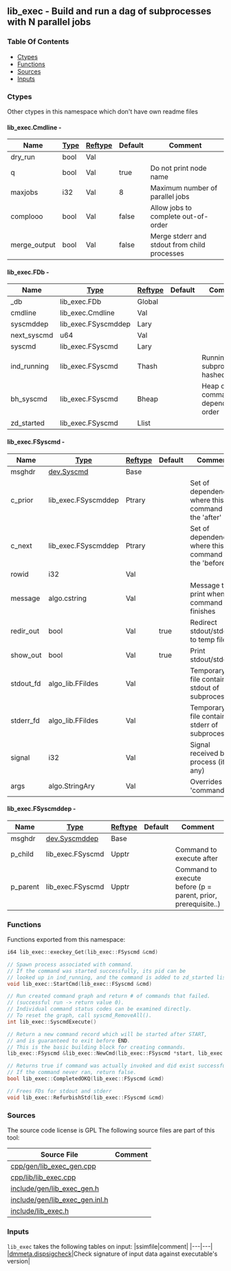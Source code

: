 ## lib_exec - Build and run a dag of subprocesses with N parallel jobs


### Table Of Contents
<a href="#table-of-contents"></a>
* [Ctypes](#ctypes)
* [Functions](#functions)
* [Sources](#sources)
* [Inputs](#inputs)

### Ctypes
<a href="#ctypes"></a>
Other ctypes in this namespace which don't have own readme files

#### lib_exec.Cmdline - 
<a href="#lib_exec-cmdline"></a>

|Name|[Type](/txt/ssimdb/dmmeta/ctype.md)|[Reftype](/txt/ssimdb/dmmeta/reftype.md)|Default|Comment|
|---|---|---|---|---|
|dry_run|bool|Val|
|q|bool|Val|true|Do not print node name|
|maxjobs|i32|Val|8|Maximum number of parallel jobs|
|complooo|bool|Val|false|Allow jobs to complete out-of-order|
|merge_output|bool|Val|false|Merge stderr and stdout from child processes|

#### lib_exec.FDb - 
<a href="#lib_exec-fdb"></a>

|Name|[Type](/txt/ssimdb/dmmeta/ctype.md)|[Reftype](/txt/ssimdb/dmmeta/reftype.md)|Default|Comment|
|---|---|---|---|---|
|_db|lib_exec.FDb|Global|
|cmdline|lib_exec.Cmdline|Val|
|syscmddep|lib_exec.FSyscmddep|Lary|
|next_syscmd|u64|Val|
|syscmd|lib_exec.FSyscmd|Lary|
|ind_running|lib_exec.FSyscmd|Thash||Running subprocesses, hashed by pid|
|bh_syscmd|lib_exec.FSyscmd|Bheap||Heap of all commands in dependency order|
|zd_started|lib_exec.FSyscmd|Llist|

#### lib_exec.FSyscmd - 
<a href="#lib_exec-fsyscmd"></a>

|Name|[Type](/txt/ssimdb/dmmeta/ctype.md)|[Reftype](/txt/ssimdb/dmmeta/reftype.md)|Default|Comment|
|---|---|---|---|---|
|msghdr|[dev.Syscmd](/txt/ssimdb/dev/syscmd.md)|Base|
|c_prior|lib_exec.FSyscmddep|Ptrary||Set of dependencies where this command is the 'after'|
|c_next|lib_exec.FSyscmddep|Ptrary||Set of dependencies where this command is the 'before'|
|rowid|i32|Val|
|message|algo.cstring|Val||Message to print when command finishes|
|redir_out|bool|Val|true|Redirect stdout/stderr to temp file|
|show_out|bool|Val|true|Print stdout/stderr|
|stdout_fd|algo_lib.FFildes|Val||Temporary file containing stdout of subprocess|
|stderr_fd|algo_lib.FFildes|Val||Temporary file containing stderr of subprocess|
|signal|i32|Val||Signal received by process (if any)|
|args|algo.StringAry|Val||Overrides 'command'|

#### lib_exec.FSyscmddep - 
<a href="#lib_exec-fsyscmddep"></a>

|Name|[Type](/txt/ssimdb/dmmeta/ctype.md)|[Reftype](/txt/ssimdb/dmmeta/reftype.md)|Default|Comment|
|---|---|---|---|---|
|msghdr|[dev.Syscmddep](/txt/ssimdb/dev/syscmddep.md)|Base|
|p_child|lib_exec.FSyscmd|Upptr||Command to execute after|
|p_parent|lib_exec.FSyscmd|Upptr||Command to execute before (p = parent, prior, prerequisite..)|

### Functions
<a href="#functions"></a>
Functions exported from this namespace:

```c++
i64 lib_exec::execkey_Get(lib_exec::FSyscmd &cmd) 
```

```c++
// Spawn process associated with command.
// If the command was started successfully, its pid can be
// looked up in ind_running, and the command is added to zd_started list.
void lib_exec::StartCmd(lib_exec::FSyscmd &cmd) 
```

```c++
// Run created command graph and return # of commands that failed.
// (successful run -> return value 0).
// Individual command status codes can be examined directly.
// To reset the graph, call syscmd_RemoveAll().
int lib_exec::SyscmdExecute() 
```

```c++
// Return a new command record which will be started after START,
// and is guaranteed to exit before END.
// This is the basic building block for creating commands.
lib_exec::FSyscmd &lib_exec::NewCmd(lib_exec::FSyscmd *start, lib_exec::FSyscmd *end) 
```

```c++
// Returns true if command was actually invoked and did exist successfully.
// If the command never ran, return false.
bool lib_exec::CompletedOKQ(lib_exec::FSyscmd &cmd) 
```

```c++
// Frees FDs for stdout and stderr
void lib_exec::RefurbishStd(lib_exec::FSyscmd &cmd) 
```

### Sources
<a href="#sources"></a>
The source code license is GPL
The following source files are part of this tool:

|Source File|Comment|
|---|---|
|[cpp/gen/lib_exec_gen.cpp](/cpp/gen/lib_exec_gen.cpp)||
|[cpp/lib/lib_exec.cpp](/cpp/lib/lib_exec.cpp)||
|[include/gen/lib_exec_gen.h](/include/gen/lib_exec_gen.h)||
|[include/gen/lib_exec_gen.inl.h](/include/gen/lib_exec_gen.inl.h)||
|[include/lib_exec.h](/include/lib_exec.h)||

### Inputs
<a href="#inputs"></a>
`lib_exec` takes the following tables on input:
|ssimfile|comment|
|---|---|
|[dmmeta.dispsigcheck](/txt/ssimdb/dmmeta/dispsigcheck.md)|Check signature of input data against executable's version|


